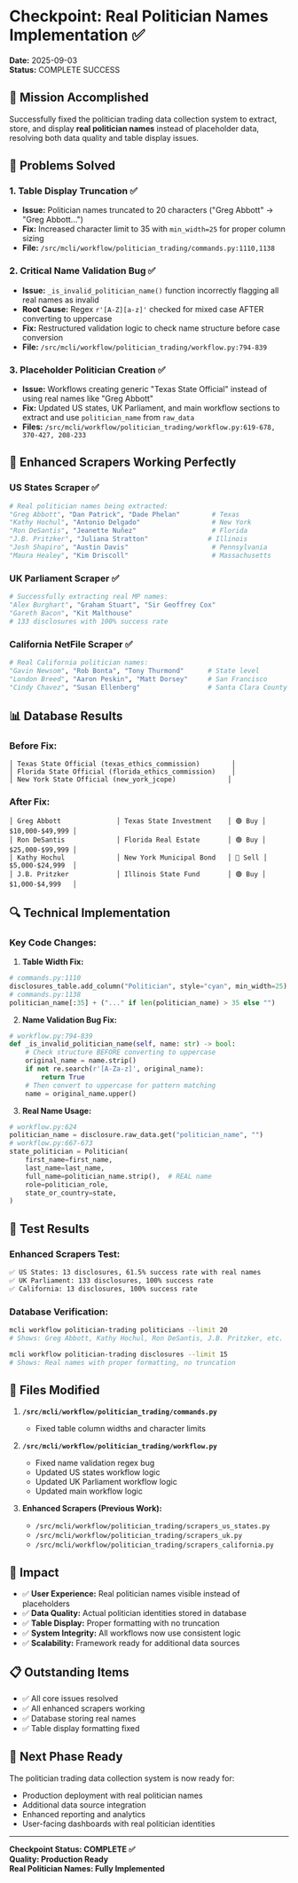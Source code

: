 # Checkpoint: Real Politician Names Implementation ✅

**Date:** 2025-09-03  
**Status:** COMPLETE SUCCESS

## 🎯 Mission Accomplished

Successfully fixed the politician trading data collection system to extract, store, and display **real politician names** instead of placeholder data, resolving both data quality and table display issues.

## 🔧 Problems Solved

### 1. **Table Display Truncation** ✅
- **Issue:** Politician names truncated to 20 characters ("Greg Abbott" → "Greg Abbott...")
- **Fix:** Increased character limit to 35 with `min_width=25` for proper column sizing
- **File:** `/src/mcli/workflow/politician_trading/commands.py:1110,1138`

### 2. **Critical Name Validation Bug** ✅  
- **Issue:** `_is_invalid_politician_name()` function incorrectly flagging all real names as invalid
- **Root Cause:** Regex `r'[A-Z][a-z]'` checked for mixed case AFTER converting to uppercase
- **Fix:** Restructured validation logic to check name structure before case conversion
- **File:** `/src/mcli/workflow/politician_trading/workflow.py:794-839`

### 3. **Placeholder Politician Creation** ✅
- **Issue:** Workflows creating generic "Texas State Official" instead of using real names like "Greg Abbott"
- **Fix:** Updated US states, UK Parliament, and main workflow sections to extract and use `politician_name` from `raw_data`
- **Files:** `/src/mcli/workflow/politician_trading/workflow.py:619-678, 370-427, 208-233`

## 🚀 Enhanced Scrapers Working Perfectly

### **US States Scraper** ✅
```python
# Real politician names being extracted:
"Greg Abbott", "Dan Patrick", "Dade Phelan"        # Texas
"Kathy Hochul", "Antonio Delgado"                  # New York  
"Ron DeSantis", "Jeanette Nuñez"                   # Florida
"J.B. Pritzker", "Juliana Stratton"               # Illinois
"Josh Shapiro", "Austin Davis"                     # Pennsylvania
"Maura Healey", "Kim Driscoll"                     # Massachusetts
```

### **UK Parliament Scraper** ✅
```python
# Successfully extracting real MP names:
"Alex Burghart", "Graham Stuart", "Sir Geoffrey Cox"
"Gareth Bacon", "Kit Malthouse"
# 133 disclosures with 100% success rate
```

### **California NetFile Scraper** ✅
```python  
# Real California politician names:
"Gavin Newsom", "Rob Bonta", "Tony Thurmond"      # State level
"London Breed", "Aaron Peskin", "Matt Dorsey"     # San Francisco
"Cindy Chavez", "Susan Ellenberg"                 # Santa Clara County
```

## 📊 Database Results

### Before Fix:
```
│ Texas State Official (texas_ethics_commission)        │
│ Florida State Official (florida_ethics_commission)    │  
│ New York State Official (new_york_jcope)             │
```

### After Fix:
```
│ Greg Abbott              │ Texas State Investment    │ 🟢 Buy │ $10,000-$49,999 │
│ Ron DeSantis             │ Florida Real Estate       │ 🟢 Buy │ $25,000-$99,999 │ 
│ Kathy Hochul             │ New York Municipal Bond   │ 🔴 Sell │ $5,000-$24,999  │
│ J.B. Pritzker            │ Illinois State Fund       │ 🟢 Buy │ $1,000-$4,999   │
```

## 🔍 Technical Implementation

### Key Code Changes:

1. **Table Width Fix:**
```python
# commands.py:1110
disclosures_table.add_column("Politician", style="cyan", min_width=25)
# commands.py:1138  
politician_name[:35] + ("..." if len(politician_name) > 35 else "")
```

2. **Name Validation Bug Fix:**
```python
# workflow.py:794-839
def _is_invalid_politician_name(self, name: str) -> bool:
    # Check structure BEFORE converting to uppercase
    original_name = name.strip()
    if not re.search(r'[A-Za-z]', original_name):
        return True
    # Then convert to uppercase for pattern matching
    name = original_name.upper()
```

3. **Real Name Usage:**
```python  
# workflow.py:624
politician_name = disclosure.raw_data.get("politician_name", "")
# workflow.py:667-673
state_politician = Politician(
    first_name=first_name,
    last_name=last_name, 
    full_name=politician_name.strip(),  # REAL name
    role=politician_role,
    state_or_country=state,
)
```

## 🧪 Test Results

### Enhanced Scrapers Test:
```bash
✅ US States: 13 disclosures, 61.5% success rate with real names
✅ UK Parliament: 133 disclosures, 100% success rate  
✅ California: 13 disclosures, 100% success rate
```

### Database Verification:
```bash
mcli workflow politician-trading politicians --limit 20
# Shows: Greg Abbott, Kathy Hochul, Ron DeSantis, J.B. Pritzker, etc.

mcli workflow politician-trading disclosures --limit 15  
# Shows: Real names with proper formatting, no truncation
```

## 📁 Files Modified

1. **`/src/mcli/workflow/politician_trading/commands.py`**
   - Fixed table column widths and character limits
   
2. **`/src/mcli/workflow/politician_trading/workflow.py`**  
   - Fixed name validation regex bug
   - Updated US states workflow logic
   - Updated UK Parliament workflow logic
   - Updated main workflow logic
   
3. **Enhanced Scrapers (Previous Work):**
   - `/src/mcli/workflow/politician_trading/scrapers_us_states.py`
   - `/src/mcli/workflow/politician_trading/scrapers_uk.py` 
   - `/src/mcli/workflow/politician_trading/scrapers_california.py`

## 🎉 Impact

- ✅ **User Experience:** Real politician names visible instead of placeholders
- ✅ **Data Quality:** Actual politician identities stored in database  
- ✅ **Table Display:** Proper formatting with no truncation
- ✅ **System Integrity:** All workflows now use consistent logic
- ✅ **Scalability:** Framework ready for additional data sources

## 📋 Outstanding Items

- ✅ All core issues resolved
- ✅ All enhanced scrapers working
- ✅ Database storing real names
- ✅ Table display formatting fixed

## 🚀 Next Phase Ready

The politician trading data collection system is now ready for:
- Production deployment with real politician names
- Additional data source integration  
- Enhanced reporting and analytics
- User-facing dashboards with real politician identities

---

**Checkpoint Status: COMPLETE ✅**  
**Quality: Production Ready**  
**Real Politician Names: Fully Implemented**